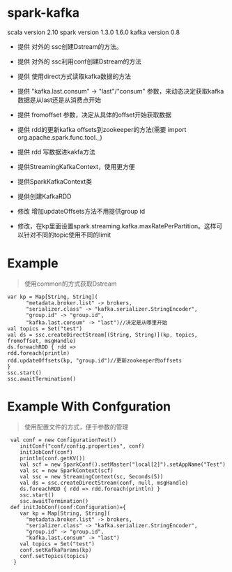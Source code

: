 # spark-kafka
scala version 2.10
spark version 1.3.0 1.6.0
kafka version 0.8

* 提供 对外的 ssc创建Dstream的方法。
* 提供 对外的 ssc利用conf创建Dstream的方法
* 提供 使用direct方式读取kafka数据的方法
* 提供 "kafka.last.consum" -> "last"/"consum" 参数，来动态决定获取kafka数据是从last还是从消费点开始
* 提供 fromoffset 参数，决定从具体的offset开始获取数据
* 提供 rdd的更新kafka offsets到zookeeper的方法(需要 import org.apache.spark.func.tool._)
* 提供 rdd 写数据进kakfa方法
* 提供StreamingKafkaContext，使用更方便

* 提供SparkKafkaContext类
* 提供创建KafkaRDD
* 修改 增加updateOffsets方法不用提供group id
* 修改，在kp里面设置spark.streaming.kafka.maxRatePerPartition。这样可以针对不同的topic使用不同的limit
# Example 
> 使用common的方式获取Dstream
```
var kp = Map[String, String](
      "metadata.broker.list" -> brokers,
      "serializer.class" -> "kafka.serializer.StringEncoder",
      "group.id" -> "group.id",
      "kafka.last.consum" -> "last")//决定是从哪里开始 
val topics = Set("test")
val ds = ssc.createDirectStream[(String, String)](kp, topics, fromoffset, msgHandle)
ds.foreachRDD { rdd => 
rdd.foreach(println)
rdd.updateOffsets(kp, "group.id")//更新zookeeper的offsets
}
ssc.start()
ssc.awaitTermination()
```
# Example With Confguration
> 使用配置文件的方式，便于参数的管理
```
 val conf = new ConfigurationTest()
    initConf("conf/config.properties", conf)
    initJobConf(conf)
    println(conf.getKV())
    val scf = new SparkConf().setMaster("local[2]").setAppName("Test")
    val sc = new SparkContext(scf)
    val ssc = new StreamingContext(sc, Seconds(5))
    val ds = ssc.createDirectStream(conf, null, msgHandle)
    ds.foreachRDD { rdd => rdd.foreach(println) }
    ssc.start()
    ssc.awaitTermination()
 def initJobConf(conf:Configuration)={
    var kp = Map[String, String](
      "metadata.broker.list" -> brokers,
      "serializer.class" -> "kafka.serializer.StringEncoder",
      "group.id" -> "group.id",
      "kafka.last.consum" -> "last")
    val topics = Set("test")
    conf.setKafkaParams(kp)
    conf.setTopics(topics)
  }

```

